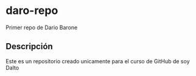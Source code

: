 # daro-repo
Primer repo de Dario Barone

## Descripción
Este es un repositorio creado unicamente para el curso de GitHub de soy Dalto
